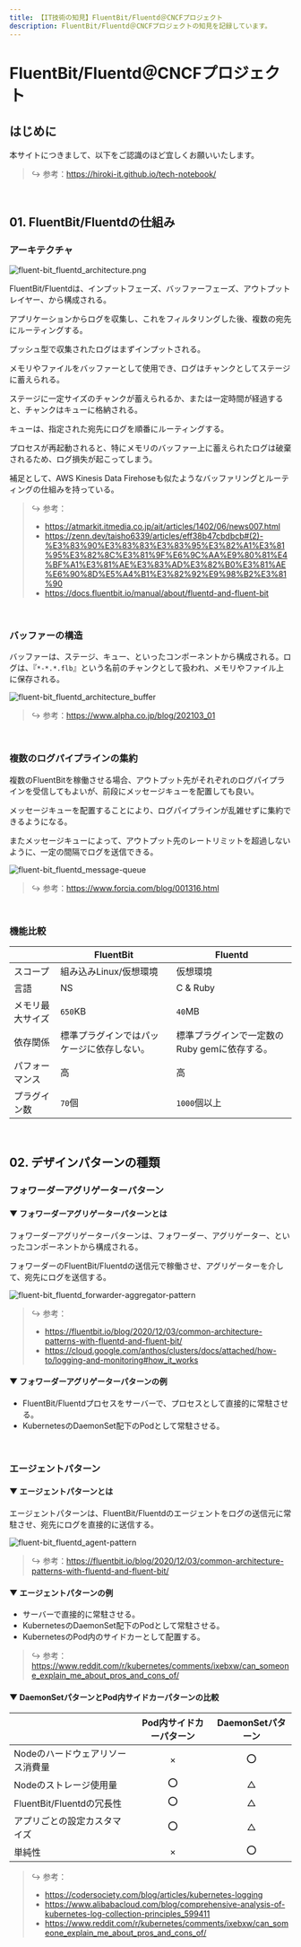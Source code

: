 ```yaml
---
title: 【IT技術の知見】FluentBit/Fluentd＠CNCFプロジェクト
description: FluentBit/Fluentd＠CNCFプロジェクトの知見を記録しています。
---
```


# FluentBit/Fluentd＠CNCFプロジェクト

## はじめに

本サイトにつきまして、以下をご認識のほど宜しくお願いいたします。

> ↪️ 参考：https://hiroki-it.github.io/tech-notebook/

<br>

## 01. FluentBit/Fluentdの仕組み

### アーキテクチャ

![fluent-bit_fluentd_architecture.png](https://raw.githubusercontent.com/hiroki-it/tech-notebook-images/master/images/fluent-bit_fluentd_architecture.png)

FluentBit/Fluentdは、インプットフェーズ、バッファーフェーズ、アウトプットレイヤー、から構成される。

アプリケーションからログを収集し、これをフィルタリングした後、複数の宛先にルーティングする。

プッシュ型で収集されたログはまずインプットされる。

メモリやファイルをバッファーとして使用でき、ログはチャンクとしてステージに蓄えられる。

ステージに一定サイズのチャンクが蓄えられるか、または一定時間が経過すると、チャンクはキューに格納される。

キューは、指定された宛先にログを順番にルーティングする。

プロセスが再起動されると、特にメモリのバッファー上に蓄えられたログは破棄されるため、ログ損失が起こってしまう。

補足として、AWS Kinesis Data Firehoseも似たようなバッファリングとルーティングの仕組みを持っている。

> ↪️ 参考：
>
> - https://atmarkit.itmedia.co.jp/ait/articles/1402/06/news007.html
> - https://zenn.dev/taisho6339/articles/eff38b47cbdbcb#(2)-%E3%83%90%E3%83%83%E3%83%95%E3%82%A1%E3%81%95%E3%82%8C%E3%81%9F%E6%9C%AA%E9%80%81%E4%BF%A1%E3%81%AE%E3%83%AD%E3%82%B0%E3%81%AE%E6%90%8D%E5%A4%B1%E3%82%92%E9%98%B2%E3%81%90
> - https://docs.fluentbit.io/manual/about/fluentd-and-fluent-bit

<br>

### バッファーの構造

バッファーは、ステージ、キュー、といったコンポーネントから構成される。ログは、『`*-*.*.flb`』という名前のチャンクとして扱われ、メモリやファイル上に保存される。

![fluent-bit_fluentd_architecture_buffer](https://raw.githubusercontent.com/hiroki-it/tech-notebook-images/master/images/fluent-bit_fluentd_architecture_buffer.png)

> ↪️ 参考：https://www.alpha.co.jp/blog/202103_01

<br>

### 複数のログパイプラインの集約

複数のFluentBitを稼働させる場合、アウトプット先がそれぞれのログパイプラインを受信してもよいが、前段にメッセージキューを配置しても良い。

メッセージキューを配置することにより、ログパイプラインが乱雑せずに集約できるようになる。

またメッセージキューによって、アウトプット先のレートリミットを超過しないように、一定の間隔でログを送信できる。

![fluent-bit_fluentd_message-queue](https://raw.githubusercontent.com/hiroki-it/tech-notebook-images/master/images/fluent-bit_fluentd_message-queue.png)

> ↪️ 参考：https://www.forcia.com/blog/001316.html

<br>

### 機能比較

|                  | FluentBit                                  | Fluentd                                      |
| ---------------- | ------------------------------------------ | -------------------------------------------- |
| スコープ         | 組み込みLinux/仮想環境                     | 仮想環境                                     |
| 言語             | NS                                         | C & Ruby                                     |
| メモリ最大サイズ | `650`KB                                    | `40`MB                                       |
| 依存関係         | 標準プラグインではパッケージに依存しない。 | 標準プラグインで一定数のRuby gemに依存する。 |
| パフォーマンス   | 高                                         | 高                                           |
| プラグイン数     | `70`個                                     | `1000`個以上                                 |

<br>

## 02. デザインパターンの種類

### フォワーダーアグリゲーターパターン

#### ▼ フォワーダーアグリゲーターパターンとは

フォワーダーアグリゲーターパターンは、フォワーダー、アグリゲーター、といったコンポーネントから構成される。

フォワーダーのFluentBit/Fluentdの送信元で稼働させ、アグリゲーターを介して、宛先にログを送信する。

![fluent-bit_fluentd_forwarder-aggregator-pattern](https://raw.githubusercontent.com/hiroki-it/tech-notebook-images/master/images/fluent-bit_fluentd_forwarder-aggregator-pattern.png)

> ↪️ 参考：
>
> - https://fluentbit.io/blog/2020/12/03/common-architecture-patterns-with-fluentd-and-fluent-bit/
> - https://cloud.google.com/anthos/clusters/docs/attached/how-to/logging-and-monitoring#how_it_works

#### ▼ フォワーダーアグリゲーターパターンの例

- FluentBit/Fluentdプロセスをサーバーで、プロセスとして直接的に常駐させる。
- KubernetesのDaemonSet配下のPodとして常駐させる。

<br>

### エージェントパターン

#### ▼ エージェントパターンとは

エージェントパターンは、FluentBit/Fluentdのエージェントをログの送信元に常駐させ、宛先にログを直接的に送信する。

![fluent-bit_fluentd_agent-pattern](https://raw.githubusercontent.com/hiroki-it/tech-notebook-images/master/images/fluent-bit_fluentd_agent-pattern.png)

> ↪️ 参考：https://fluentbit.io/blog/2020/12/03/common-architecture-patterns-with-fluentd-and-fluent-bit/

#### ▼ エージェントパターンの例

- サーバーで直接的に常駐させる。
- KubernetesのDaemonSet配下のPodとして常駐させる。
- KubernetesのPod内のサイドカーとして配置する。

> ↪️ 参考：https://www.reddit.com/r/kubernetes/comments/ixebxw/can_someone_explain_me_about_pros_and_cons_of/

#### ▼ DaemonSetパターンとPod内サイドカーパターンの比較

|                                  | Pod内サイドカーパターン | DaemonSetパターン |
| -------------------------------- | :---------------------: | :---------------: |
| Nodeのハードウェアリソース消費量 |            ×            |        ⭕️        |
| Nodeのストレージ使用量           |           ⭕️           |         △         |
| FluentBit/Fluentdの冗長性        |          ⭕️️           |         △         |
| アプリごとの設定カスタマイズ     |           ⭕️           |         △         |
| 単純性                           |            ×            |        ⭕️        |

> ↪️ 参考：
>
> - https://codersociety.com/blog/articles/kubernetes-logging
> - https://www.alibabacloud.com/blog/comprehensive-analysis-of-kubernetes-log-collection-principles_599411
> - https://www.reddit.com/r/kubernetes/comments/ixebxw/can_someone_explain_me_about_pros_and_cons_of/

<br>
